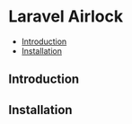 # Laravel Airlock

- [Introduction](#introduction)
- [Installation](#installation)

<a name="introduction"></a>
## Introduction

<a name="installation"></a>
## Installation

